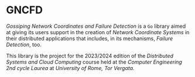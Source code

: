# GNCFD

_Gossiping Network Coordinates and Failure Detection_ is a `Go` library aimed at giving its users support in the creation of _Network Coordinate Systems_ in their distributed applications that includes, in its mechanisms, _Failure Detection_, too.

This library is the project for the 2023/2024 edition of the _Distributed Systems and Cloud Computing_ course held at the _Computer Engineering 2nd cycle Laurea_ at _University of Rome, Tor Vergata_.